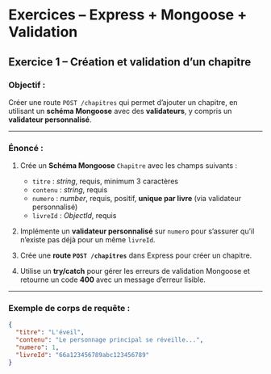 # Exercices – Express + Mongoose + Validation

## Exercice 1 – Création et validation d’un chapitre

### Objectif :
Créer une route `POST /chapitres` qui permet d’ajouter un chapitre, en utilisant un **schéma Mongoose** avec des **validateurs**, y compris un **validateur personnalisé**.

---

### Énoncé :

1. Crée un **Schéma Mongoose** `Chapitre` avec les champs suivants :
   - `titre` : *string*, requis, minimum 3 caractères
   - `contenu` : *string*, requis
   - `numero` : *number*, requis, positif, **unique par livre** (via validateur personnalisé)
   - `livreId` : *ObjectId*, requis

2. Implémente un **validateur personnalisé** sur `numero` pour s’assurer qu’il n’existe pas déjà pour un même `livreId`.

3. Crée une **route `POST /chapitres`** dans Express pour créer un chapitre.

4. Utilise un **try/catch** pour gérer les erreurs de validation Mongoose et retourne un code **400** avec un message d’erreur lisible.

---

### Exemple de corps de requête :

```json
{
  "titre": "L'éveil",
  "contenu": "Le personnage principal se réveille...",
  "numero": 1,
  "livreId": "66a123456789abc123456789"
}